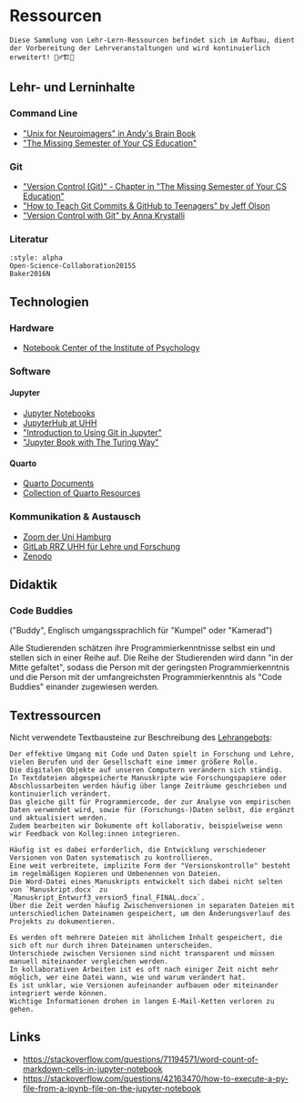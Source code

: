 # Ressourcen

```{note}
Diese Sammlung von Lehr-Lern-Ressourcen befindet sich im Aufbau, dient der Vorbereitung der Lehrveranstaltungen und wird kontinuierlich erweitert! 👷‍♂️🏗🚚
```

## Lehr- und Lerninhalte

### Command Line

- ["Unix for Neuroimagers" in Andy's Brain Book](https://andysbrainbook.readthedocs.io/en/latest/unix/Unix_Intro.html)
- ["The Missing Semester of Your CS Education"](https://missing.csail.mit.edu/)

### Git

- ["Version Control (Git)" - Chapter in "The Missing Semester of Your CS Education"](https://missing.csail.mit.edu/2020/version-control/)
- ["How to Teach Git Commits & GitHub to Teenagers" by Jeff Olson](https://medium.com/upperlinecode/how-to-teach-git-commits-github-to-teenagers-a3f740b2f500)
- ["Version Control with Git" by Anna Krystalli](https://annakrystalli.me/rrresearchACCE20/version-control-with-git.html?utm_source=substack&utm_medium=email)

### Literatur

```{bibliography}
:style: alpha
Open-Science-Collaboration2015S
Baker2016N
```

## Technologien

### Hardware

- [Notebook Center of the Institute of Psychology](https://www.psy.uni-hamburg.de/en/service/notebookcenter.html)

### Software

#### Jupyter

- [Jupyter Notebooks](https://jupyter.org/)
- [JupyterHub at UHH](https://code.min.uni-hamburg.de/hub/)
- ["Introduction to Using Git in Jupyter"](https://andgarc.github.io/basic-git-jupyter-lesson/index.html)
- ["Jupyter Book with The Turing Way"](https://malvikasharan.github.io/jupyter-book-with-the-turing-way/aio/index.html)

#### Quarto

- [Quarto Documents](https://quarto.org/)
- [Collection of Quarto Resources](https://github.com/mcanouil/awesome-quarto)

### Kommunikation & Austausch

- [Zoom der Uni Hamburg](https://uni-hamburg.zoom.us/)
- [GitLab RRZ UHH für Lehre und Forschung ](https://gitlab.rrz.uni-hamburg.de/)
- [Zenodo](https://zenodo.org/)

## Didaktik

### Code Buddies

("Buddy", Englisch umgangssprachlich für "Kumpel" oder "Kamerad")

Alle Studierenden schätzen ihre Programmierkenntnisse selbst ein und stellen sich in einer Reihe auf.
Die Reihe der Studierenden wird dann "in der Mitte gefaltet", sodass die Person mit der geringsten Programmierkenntnis und die Person mit der umfangreichsten Programmierkenntnis als "Code Buddies" einander zugewiesen werden.

## Textressourcen

Nicht verwendete Textbausteine zur Beschreibung des [Lehrangebots](./lehrangebot.ipynb):

```
Der effektive Umgang mit Code und Daten spielt in Forschung und Lehre, vielen Berufen und der Gesellschaft eine immer größere Rolle.
Die digitalen Objekte auf unseren Computern verändern sich ständig.
In Textdateien abgespeicherte Manuskripte wie Forschungspapiere oder Abschlussarbeiten werden häufig über lange Zeiträume geschrieben und kontinuierlich verändert.
Das gleiche gilt für Programmiercode, der zur Analyse von empirischen Daten verwendet wird, sowie für (Forschungs-)Daten selbst, die ergänzt und aktualisiert werden.
Zudem bearbeiten wir Dokumente oft kollaborativ, beispielweise wenn wir Feedback von Kolleg:innen integrieren.

Häufig ist es dabei erforderlich, die Entwicklung verschiedener Versionen von Daten systematisch zu kontrollieren.
Eine weit verbreitete, implizite Form der "Versionskontrolle" besteht im regelmäßigen Kopieren und Umbenennen von Dateien.
Die Word-Datei eines Manuskripts entwickelt sich dabei nicht selten von `Manuskript.docx` zu `Manuskript_Entwurf3_version5_final_FINAL.docx`.
Über die Zeit werden häufig Zwischenversionen in separaten Dateien mit unterschiedlichen Dateinamen gespeichert, um den Änderungsverlauf des Projekts zu dokumentieren.

Es werden oft mehrere Dateien mit ähnlichem Inhalt gespeichert, die sich oft nur durch ihren Dateinamen unterscheiden.
Unterschiede zwischen Versionen sind nicht transparent und müssen manuell miteinander vergleichen werden.
In kollaborativen Arbeiten ist es oft nach einiger Zeit nicht mehr möglich, wer eine Datei wann, wie und warum verändert hat.
Es ist unklar, wie Versionen aufeinander aufbauen oder miteinander integriert werde können.
Wichtige Informationen drohen in langen E-Mail-Ketten verloren zu gehen.
```

## Links

- https://stackoverflow.com/questions/71194571/word-count-of-markdown-cells-in-jupyter-notebook
- https://stackoverflow.com/questions/42163470/how-to-execute-a-py-file-from-a-ipynb-file-on-the-jupyter-notebook